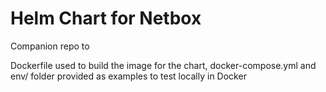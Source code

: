 # Helm Chart for Netbox

Companion repo to <link>

Dockerfile used to build the image for the chart, docker-compose.yml and env/ folder provided as examples to test locally in Docker